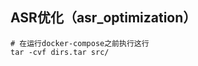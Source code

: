 ASR优化（asr_optimization）
--------------------------


```
# 在运行docker-compose之前执行这行
tar -cvf dirs.tar src/
```